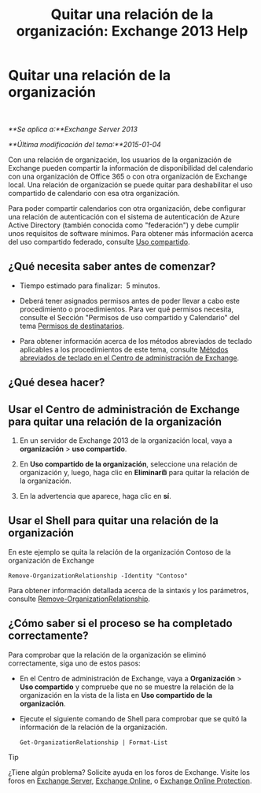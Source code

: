 ﻿---
title: 'Quitar una relación de la organización: Exchange 2013 Help'
TOCTitle: Quitar una relación de la organización
ms:assetid: ff211394-f58b-4da7-bb3a-df6abcb5950e
ms:mtpsurl: https://technet.microsoft.com/es-es/library/JJ657513(v=EXCHG.150)
ms:contentKeyID: 49896041
ms.date: 05/22/2018
mtps_version: v=EXCHG.150
ms.translationtype: MT
---

# Quitar una relación de la organización

 

_**Se aplica a:**Exchange Server 2013_

_**Última modificación del tema:**2015-01-04_

Con una relación de organización, los usuarios de la organización de Exchange pueden compartir la información de disponibilidad del calendario con una organización de Office 365 o con otra organización de Exchange local. Una relación de organización se puede quitar para deshabilitar el uso compartido de calendario con esa otra organización.

Para poder compartir calendarios con otra organización, debe configurar una relación de autenticación con el sistema de autenticación de Azure Active Directory (también conocida como "federación") y debe cumplir unos requisitos de software mínimos. Para obtener más información acerca del uso compartido federado, consulte [Uso compartido](sharing-exchange-2013-help.md).

## ¿Qué necesita saber antes de comenzar?

  - Tiempo estimado para finalizar:  5 minutos.

  - Deberá tener asignados permisos antes de poder llevar a cabo este procedimiento o procedimientos. Para ver qué permisos necesita, consulte el Sección "Permisos de uso compartido y Calendario" del tema [Permisos de destinatarios](recipients-permissions-exchange-2013-help.md).

  - Para obtener información acerca de los métodos abreviados de teclado aplicables a los procedimientos de este tema, consulte [Métodos abreviados de teclado en el Centro de administración de Exchange](keyboard-shortcuts-in-the-exchange-admin-center-exchange-online-protection-help.md).

## ¿Qué desea hacer?

## Usar el Centro de administración de Exchange para quitar una relación de la organización

1.  En un servidor de Exchange 2013 de la organización local, vaya a **organización** \> **uso compartido**.

2.  En **Uso compartido de la organización**, seleccione una relación de organización y, luego, haga clic en **Eliminar**![Eliminar icono](images/Dd979797.14f639f6-61e8-4418-bbfb-0db14de9d2f5(EXCHG.150).gif "Eliminar icono") para quitar la relación de la organización.

3.  En la advertencia que aparece, haga clic en **sí**.

## Usar el Shell para quitar una relación de la organización

En este ejemplo se quita la relación de la organización Contoso de la organización de Exchange

    Remove-OrganizationRelationship -Identity "Contoso"

Para obtener información detallada acerca de la sintaxis y los parámetros, consulte [Remove-OrganizationRelationship](https://technet.microsoft.com/es-es/library/ee332362\(v=exchg.150\)).

## ¿Cómo saber si el proceso se ha completado correctamente?

Para comprobar que la relación de la organización se eliminó correctamente, siga uno de estos pasos:

  - En el Centro de administración de Exchange, vaya a **Organización** \> **Uso compartido** y compruebe que no se muestre la relación de la organización en la vista de la lista en **Uso compartido de la organización**.

  - Ejecute el siguiente comando de Shell para comprobar que se quitó la información de la relación de la organización.
    
        Get-OrganizationRelationship | Format-List


> [!TIP]
> ¿Tiene algún problema? Solicite ayuda en los foros de Exchange. Visite los foros en <A href="https://go.microsoft.com/fwlink/p/?linkid=60612">Exchange Server</A>, <A href="https://go.microsoft.com/fwlink/p/?linkid=267542">Exchange Online</A>, o <A href="https://go.microsoft.com/fwlink/p/?linkid=285351">Exchange Online Protection</A>.


